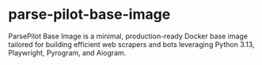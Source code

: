 # parse-pilot-base-image
ParsePilot Base Image is a minimal, production-ready Docker base image tailored for building efficient web scrapers and bots leveraging Python 3.13, Playwright, Pyrogram, and Aiogram.
